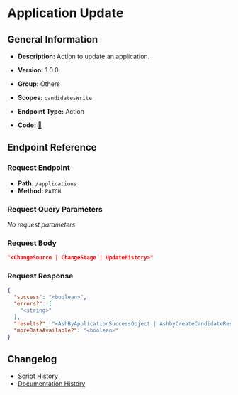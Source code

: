 # Application Update

## General Information

- **Description:** Action to update an application.

- **Version:** 1.0.0
- **Group:** Others
- **Scopes:** `candidatesWrite`
- **Endpoint Type:** Action
- **Code:** [🔗](https://github.com/NangoHQ/integration-templates/tree/main/integrations/ashby/actions/application-update.ts)


## Endpoint Reference

### Request Endpoint

- **Path:** `/applications`
- **Method:** `PATCH`

### Request Query Parameters

_No request parameters_

### Request Body

```json
"<ChangeSource | ChangeStage | UpdateHistory>"
```

### Request Response

```json
{
  "success": "<boolean>",
  "errors?": [
    "<string>"
  ],
  "results?": "<AshByApplicationSuccessObject | AshbyCreateCandidateResponse | InterviewStageListResponse>",
  "moreDataAvailable?": "<boolean>"
}
```

## Changelog

- [Script History](https://github.com/NangoHQ/integration-templates/commits/main/integrations/ashby/actions/application-update.ts)
- [Documentation History](https://github.com/NangoHQ/integration-templates/commits/main/integrations/ashby/actions/application-update.md)

<!-- END  GENERATED CONTENT -->

